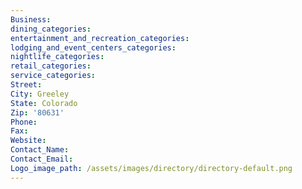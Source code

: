 ```yaml
---
Business:
dining_categories:
entertainment_and_recreation_categories:
lodging_and_event_centers_categories:
nightlife_categories:
retail_categories:
service_categories:
Street:
City: Greeley
State: Colorado
Zip: '80631'
Phone:
Fax:
Website:
Contact_Name:
Contact_Email:
Logo_image_path: /assets/images/directory/directory-default.png
---
```

